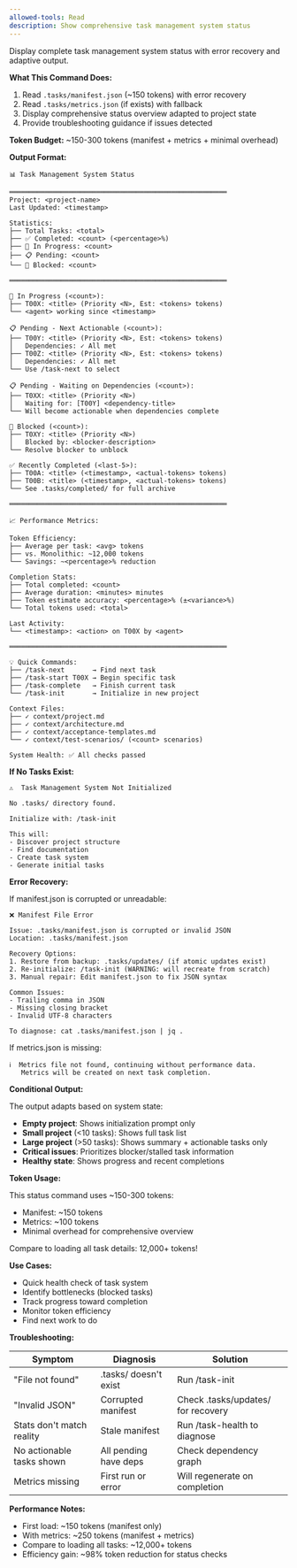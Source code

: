 ```yaml
---
allowed-tools: Read
description: Show comprehensive task management system status
---
```


Display complete task management system status with error recovery and adaptive output.

**What This Command Does:**

1. Read `.tasks/manifest.json` (~150 tokens) with error recovery
2. Read `.tasks/metrics.json` (if exists) with fallback
3. Display comprehensive status overview adapted to project state
4. Provide troubleshooting guidance if issues detected

**Token Budget:** ~150-300 tokens (manifest + metrics + minimal overhead)

**Output Format:**

```
📊 Task Management System Status

═══════════════════════════════════════════════════════
Project: <project-name>
Last Updated: <timestamp>

Statistics:
├── Total Tasks: <total>
├── ✅ Completed: <count> (<percentage>%)
├── 🚀 In Progress: <count>
├── 📋 Pending: <count>
└── 🚫 Blocked: <count>

═══════════════════════════════════════════════════════

🚀 In Progress (<count>):
├── T00X: <title> (Priority <N>, Est: <tokens> tokens)
└── <agent> working since <timestamp>

📋 Pending - Next Actionable (<count>):
├── T00Y: <title> (Priority <N>, Est: <tokens> tokens)
│   Dependencies: ✓ All met
├── T00Z: <title> (Priority <N>, Est: <tokens> tokens)
│   Dependencies: ✓ All met
└── Use /task-next to select

📋 Pending - Waiting on Dependencies (<count>):
├── T0XX: <title> (Priority <N>)
│   Waiting for: [T00Y] <dependency-title>
└── Will become actionable when dependencies complete

🚫 Blocked (<count>):
├── T0XY: <title> (Priority <N>)
│   Blocked by: <blocker-description>
└── Resolve blocker to unblock

✅ Recently Completed (<last-5>):
├── T00A: <title> (<timestamp>, <actual-tokens> tokens)
├── T00B: <title> (<timestamp>, <actual-tokens> tokens)
└── See .tasks/completed/ for full archive

═══════════════════════════════════════════════════════

📈 Performance Metrics:

Token Efficiency:
├── Average per task: <avg> tokens
├── vs. Monolithic: ~12,000 tokens
└── Savings: ~<percentage>% reduction

Completion Stats:
├── Total completed: <count>
├── Average duration: <minutes> minutes
├── Token estimate accuracy: <percentage>% (±<variance>%)
└── Total tokens used: <total>

Last Activity:
└── <timestamp>: <action> on T00X by <agent>

═══════════════════════════════════════════════════════

💡 Quick Commands:
├── /task-next       → Find next task
├── /task-start T00X → Begin specific task
├── /task-complete   → Finish current task
└── /task-init       → Initialize in new project

Context Files:
├── ✓ context/project.md
├── ✓ context/architecture.md
├── ✓ context/acceptance-templates.md
└── ✓ context/test-scenarios/ (<count> scenarios)

System Health: ✅ All checks passed
```

**If No Tasks Exist:**

```
⚠️  Task Management System Not Initialized

No .tasks/ directory found.

Initialize with: /task-init

This will:
- Discover project structure
- Find documentation
- Create task system
- Generate initial tasks
```

**Error Recovery:**

If manifest.json is corrupted or unreadable:

```
❌ Manifest File Error

Issue: .tasks/manifest.json is corrupted or invalid JSON
Location: .tasks/manifest.json

Recovery Options:
1. Restore from backup: .tasks/updates/ (if atomic updates exist)
2. Re-initialize: /task-init (WARNING: will recreate from scratch)
3. Manual repair: Edit manifest.json to fix JSON syntax

Common Issues:
- Trailing comma in JSON
- Missing closing bracket
- Invalid UTF-8 characters

To diagnose: cat .tasks/manifest.json | jq .
```

If metrics.json is missing:

```
ℹ️  Metrics file not found, continuing without performance data.
   Metrics will be created on next task completion.
```

**Conditional Output:**

The output adapts based on system state:
- **Empty project**: Shows initialization prompt only
- **Small project** (<10 tasks): Shows full task list
- **Large project** (>50 tasks): Shows summary + actionable tasks only
- **Critical issues**: Prioritizes blocker/stalled task information
- **Healthy state**: Shows progress and recent completions

**Token Usage:**

This status command uses ~150-300 tokens:
- Manifest: ~150 tokens
- Metrics: ~100 tokens
- Minimal overhead for comprehensive overview

Compare to loading all task details: 12,000+ tokens!

**Use Cases:**

- Quick health check of task system
- Identify bottlenecks (blocked tasks)
- Track progress toward completion
- Monitor token efficiency
- Find next work to do

**Troubleshooting:**

| Symptom | Diagnosis | Solution |
|---------|-----------|----------|
| "File not found" | .tasks/ doesn't exist | Run /task-init |
| "Invalid JSON" | Corrupted manifest | Check .tasks/updates/ for recovery |
| Stats don't match reality | Stale manifest | Run /task-health to diagnose |
| No actionable tasks shown | All pending have deps | Check dependency graph |
| Metrics missing | First run or error | Will regenerate on completion |

**Performance Notes:**

- First load: ~150 tokens (manifest only)
- With metrics: ~250 tokens (manifest + metrics)
- Compare to loading all tasks: ~12,000+ tokens
- Efficiency gain: ~98% token reduction for status checks
